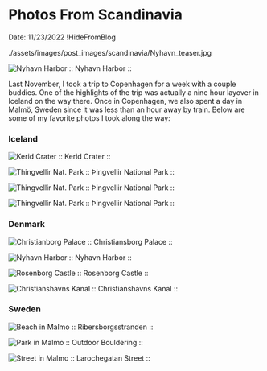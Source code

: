 # Photos From Scandinavia
Date: 11/23/2022
!HideFromBlog

<PreviewImg>./assets/images/post_images/scandinavia/Nyhavn_teaser.jpg</PreviewImg>


![Nyhavn Harbor](./assets/images/post_images/scandinavia/Nyhavn_teaser.jpg)
:: Nyhavn Harbor ::
<br>

Last November, I took a trip to Copenhagen for a week with a couple buddies. One of the highlights of the trip was actually a nine hour layover in Iceland on the way there. Once in Copenhagen, we also spent a day in Malmö, Sweden since it was less than an hour away by train. Below are some of my favorite photos I took along the way:

### Iceland

![Kerid Crater](./assets/images/post_images/scandinavia/Kerid_Crater.jpg)
:: Kerid Crater ::

![Thingvellir Nat. Park](./assets/images/post_images/scandinavia/thingvellir_3.jpg)
:: Þingvellir National Park ::

![Thingvellir Nat. Park](./assets/images/post_images/scandinavia/thingvellir_4.jpg)
:: Þingvellir National Park ::

![Thingvellir Nat. Park](./assets/images/post_images/scandinavia/thingvellir_6.jpg)
:: Þingvellir National Park ::

### Denmark

![Christianborg Palace](./assets/images/post_images/scandinavia/Christianborg_Palace_1.jpg)
:: Christiansborg Palace ::

![Nyhavn Harbor](./assets/images/post_images/scandinavia/Nyhavn_1.jpg)
:: Nyhavn Harbor ::

![Rosenborg Castle](./assets/images/post_images/scandinavia/Rosenborg_Slot.jpg)
:: Rosenborg Castle ::

![Christianshavns Kanal](./assets/images/post_images/scandinavia/Christianshavns_Kanal.jpg)
:: Christianshavns Kanal ::

### Sweden

![Beach in Malmo](./assets/images/post_images/scandinavia/malmo_beach.jpg)
:: Ribersborgsstranden ::

![Park in Malmo](./assets/images/post_images/scandinavia/malmo_park_bouldering.jpg)
:: Outdoor Bouldering ::

![Street in Malmo](./assets/images/post_images/scandinavia/malmo_street.jpg)
:: Larochegatan Street ::

